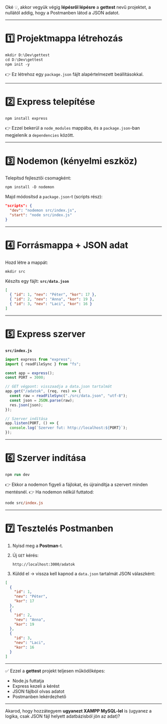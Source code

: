 Oké 💡, akkor vegyük végig **lépésről lépésre** a **gettest** nevű projektet, a nullától addig, hogy a Postmanben látod a JSON adatot.

---

# 1️⃣ Projektmappa létrehozás

```ps
mkdir D:\Dev\gettest
cd D:\Dev\gettest
npm init -y
```

👉 Ez létrehoz egy `package.json` fájlt alapértelmezett beállításokkal.

---

# 2️⃣ Express telepítése

```ps
npm install express
```

👉 Ezzel bekerül a `node_modules` mappába, és a `package.json`-ban megjelenik a `dependencies` között.

---

# 3️⃣ Nodemon (kényelmi eszköz)

Telepítsd fejlesztői csomagként:

```ps
npm install -D nodemon
```

Majd módosítsd a `package.json`-t (scripts rész):

```json
"scripts": {
  "dev": "nodemon src/index.js",
  "start": "node src/index.js"
}
```

---

# 4️⃣ Forrásmappa + JSON adat

Hozd létre a mappát:

```ps
mkdir src
```

Készíts egy fájlt: **`src/data.json`**

```json
[
  { "id": 1, "nev": "Péter", "kor": 17 },
  { "id": 2, "nev": "Anna", "kor": 19 },
  { "id": 3, "nev": "Laci", "kor": 16 }
]
```

---

# 5️⃣ Express szerver

**`src/index.js`**

```js
import express from "express";
import { readFileSync } from "fs";

const app = express();
const PORT = 3000;

// GET végpont: visszaadja a data.json tartalmát
app.get("/adatok", (req, res) => {
  const raw = readFileSync("./src/data.json", "utf-8");
  const json = JSON.parse(raw);
  res.json(json);
});

// Szerver indítása
app.listen(PORT, () => {
  console.log(`Szerver fut: http://localhost:${PORT}`);
});
```

---

# 6️⃣ Szerver indítása

```ps
npm run dev
```

👉 Ekkor a nodemon figyeli a fájlokat, és újraindítja a szervert minden mentésnél.
👉 Ha nodemon nélkül futtatod:

```ps
node src/index.js
```

---

# 7️⃣ Tesztelés Postmanben

1. Nyisd meg a **Postman**-t.
2. Új `GET` kérés:

   ```
   http://localhost:3000/adatok
   ```
3. Küldd el → vissza kell kapnod a `data.json` tartalmát JSON válaszként:

```json
[
  {
    "id": 1,
    "nev": "Péter",
    "kor": 17
  },
  {
    "id": 2,
    "nev": "Anna",
    "kor": 19
  },
  {
    "id": 3,
    "nev": "Laci",
    "kor": 16
  }
]
```

---

✅ Ezzel a **gettest** projekt teljesen működőképes:

* Node.js futtatja
* Express kezeli a kérést
* JSON fájlból olvas adatot
* Postmanben lekérdezhető

---

Akarod, hogy hozzátegyem **ugyanezt XAMPP MySQL-lel** is (ugyanez a logika, csak JSON fájl helyett adatbázisból jön az adat)?
